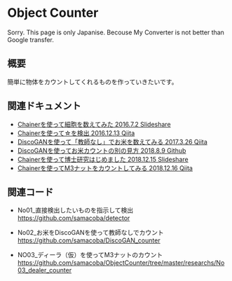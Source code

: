 # Object Counter

Sorry. This page is only Japanise.
Becouse My Converter is not better than Google transfer.


## 概要
簡単に物体をカウントしてくれるものを作っていきたいです。

## 関連ドキュメント

- [Chainerを使って細胞を数えてみた 2016.7.2 Slideshare](https://www.slideshare.net/samacoba1983/chainer-63698486)
- [Chainerを使って☆を検出 2016.12.13 Qiita](https://qiita.com/samacoba/items/c4dd820648f4271381a0)
- [DiscoGANを使って「教師なし」でお米を数えてみる 2017.3.26 Qiita](https://qiita.com/samacoba/items/f04ed6a3a170fd97cef5)
- [DiscoGANを使ってお米カウントの別の見方 2018.8.9 Github](./docs/doc001.md)
- [Chainerを使って博士研究はじめました 2018.12.15 Slideshare](https://www.slideshare.net/samacoba1983/chainer-125935410)
- [Chainerを使ってM3ナットをカウントしてみる 2018.12.16 Qiita](https://qiita.com/samacoba/items/6c65651696e322b51edd)

## 関連コード

- No01_直接検出したいものを指示して検出
https://github.com/samacoba/detector

- No02_お米をDiscoGANを使って教師なしでカウント
https://github.com/samacoba/DiscoGAN_counter

- NO03_ディーラ（仮）を使ってM3ナットのカウント
https://github.com/samacoba/ObjectCounter/tree/master/researchs/No03_dealer_counter


